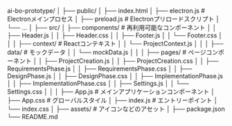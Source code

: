 ai-bo-prototype/
│
├── public/
│   ├── index.html
│   ├── electron.js        # Electronメインプロセス
│   ├── preload.js         # Electronプリロードスクリプト
│   └── ...
│
├── src/
│   ├── components/        # 再利用可能なコンポーネント
│   │   ├── Header.js
│   │   ├── Header.css
│   │   ├── Footer.js
│   │   └── Footer.css
│   │
│   ├── context/           # Reactコンテキスト
│   │   └── ProjectContext.js
│   │
│   ├── data/              # モックデータ
│   │   └── mockData.js
│   │
│   ├── pages/             # ページコンポーネント
│   │   ├── ProjectCreation.js
│   │   ├── ProjectCreation.css
│   │   ├── RequirementsPhase.js
│   │   ├── RequirementsPhase.css
│   │   ├── DesignPhase.js
│   │   ├── DesignPhase.css
│   │   ├── ImplementationPhase.js
│   │   ├── ImplementationPhase.css
│   │   ├── Settings.js
│   │   └── Settings.css
│   │
│   ├── App.js             # メインアプリケーションコンポーネント
│   ├── App.css            # グローバルスタイル
│   ├── index.js           # エントリーポイント
│   └── index.css
│
├── assets/                # アイコンなどのアセット
│
├── package.json
└── README.md
